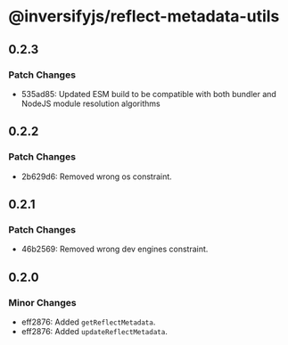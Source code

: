# @inversifyjs/reflect-metadata-utils

## 0.2.3

### Patch Changes

- 535ad85: Updated ESM build to be compatible with both bundler and NodeJS module resolution algorithms

## 0.2.2

### Patch Changes

- 2b629d6: Removed wrong os constraint.

## 0.2.1

### Patch Changes

- 46b2569: Removed wrong dev engines constraint.

## 0.2.0

### Minor Changes

- eff2876: Added `getReflectMetadata`.
- eff2876: Added `updateReflectMetadata`.
